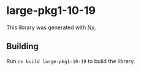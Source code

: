 # large-pkg1-10-19

This library was generated with [Nx](https://nx.dev).

## Building

Run `nx build large-pkg1-10-19` to build the library.
